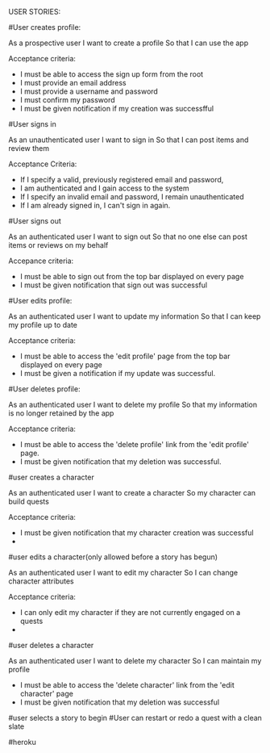 USER STORIES:

#User creates profile:

As a prospective user
I want to create a profile
So that I can use the app

Acceptance criteria:
- I must be able to access the sign up form from the root
- I must provide an email address
- I must provide a username and password
- I must confirm my password
- I must be given notification if my creation was successfful

#User signs in

As an unauthenticated user
I want to sign in
So that I can post items and review them

Acceptance Criteria:
- If I specify a valid, previously registered email and password,
- I am authenticated and I gain access to the system
- If I specify an invalid email and password, I remain unauthenticated
- If I am already signed in, I can't sign in again.

#User signs out

As an authenticated user
I want to sign out
So that no one else can post items or reviews on my behalf

Accepance criteria:
- I must be able to sign out from the top bar displayed on every page
- I must be given notification that sign out was successful

#User edits profile:

As an authenticated user
I want to update my information
So that I can keep my profile up to date

Acceptance criteria:
- I must be able to access the 'edit profile' page from the top bar displayed on every page
- I must be given a notification if my update was successful.

#User deletes profile:

As an authenticated user
I want to delete my profile
So that my information is no longer retained by the app

Acceptance criteria:
- I must be able to access the 'delete profile' link from the 'edit profile' page.
- I must be given notification that my deletion was successful.

#user creates a character

As an authenticated user
I want to create a character
So my character can build quests

Acceptance criteria:
- I must be given notification that my character creation was successful
-

#user edits a character(only allowed before a story has begun)

As an authenticated user
I want to edit my character
So I can change character attributes

Acceptance criteria:
- I can only edit my character if they are not currently engaged on a quests
- 
#user deletes a character

As an authenticated user
I want to delete my character
So I can maintain my profile

- I must be able to access the 'delete character' link from the 'edit character' page
- I must be given notification that my deletion was successful

#user selects a story to begin
#User can restart or redo a quest with a clean slate

#heroku
